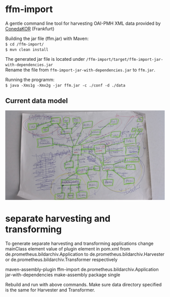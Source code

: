# ffm-import
A gentle command line tool for harvesting OAI-PMH XML data provided by <a href="https://github.com/coneda/kor">ConedaKOR</a> (Frankfurt)  
  
Building the jar file (ffm.jar) with Maven:  
<code>$ cd /ffm-import/</code>  
<code>$ mvn clean install</code>
  
The generated jar file is located under <code>/ffm-import/target/ffm-import-jar-with-dependencies.jar</code>  
Rename the file from <code>ffm-import-jar-with-dependencies.jar</code> to <code>ffm.jar</code>.
  
Running the programm:  
<code>$ java -Xms1g -Xmx2g -jar ffm.jar -c ./conf -d ./data</code>

  
## Current data model  
<img src="https://github.com/matana/ffm-import/blob/master/20170511_154237.jpg" alt="The chaos graph" />

# separate harvesting and transforming
To generate separate harvesting and transforming applications change mainClass element value of plugin element in pom.xml from de.prometheus.bildarchiv.Application to de.prometheus.bildarchiv.Harvester or de.prometheus.bildarchiv.Transformer respectively

<plugin>
	<artifactId>maven-assembly-plugin</artifactId>
	<configuration>
		<finalName>ffm-import</finalName>
		<archive>
			<manifest>
				<mainClass>de.prometheus.bildarchiv.Application</mainClass>
			</manifest>
		</archive>
		<descriptorRefs>
			<descriptorRef>jar-with-dependencies</descriptorRef>
		</descriptorRefs>
	</configuration>
	<executions>
		<execution>
			<id>make-assembly</id> <!-- this is used for inheritance merges -->
			<phase>package</phase> <!-- bind to the packaging phase -->
			<goals>
				<goal>single</goal>
			</goals>
		</execution>
	</executions>
</plugin>

Rebuild and run with above commands. Make sure data directory specified is the same for Harvester and Transformer.